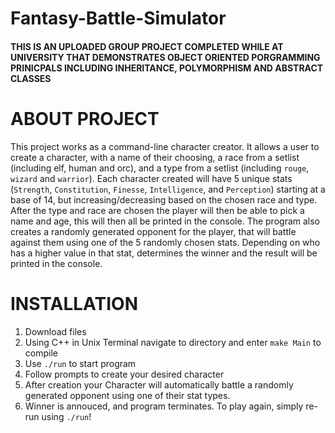 # Fantasy-Battle-Simulator

#### THIS IS AN UPLOADED GROUP PROJECT COMPLETED WHILE AT UNIVERSITY THAT DEMONSTRATES OBJECT ORIENTED PORGRAMMING PRINICPALS INCLUDING INHERITANCE, POLYMORPHISM AND ABSTRACT CLASSES 

# ABOUT PROJECT
This project works as a command-line character creator. It allows a user to create a character, with a name of their choosing, a race from a setlist (including elf, human and orc), and a type from a setlist (including `rouge`, `wizard` and `warrior`).
Each character created will have 5 unique stats (`Strength`, `Constitution`, `Finesse`, `Intelligence`, and `Perception`) starting at a base of 14, but increasing/decreasing based on the chosen race and type. After the type and race are chosen the player will then be able to pick a name and age, this will then all be printed in the console.
The program also creates a randomly generated opponent for the player, that will battle against them using one of the 5 randomly chosen stats. Depending on who has a higher value in that stat, determines the winner and the result will be printed in the console.

# INSTALLATION
1. Download files
2. Using C++ in Unix Terminal navigate to directory and enter `make Main` to compile
3. Use `./run` to start program
4. Follow prompts to create your desired character
5. After creation your Character will automatically battle a randomly generated opponent using one of their stat types.
6. Winner is annouced, and program terminates. To play again, simply re-run using `./run`!

